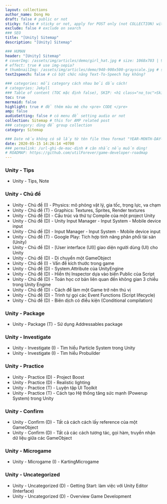 ```yaml
---
layout: collections
author_name: Dong Ho
draft: false # public or not
sticky: false # sticky or not, apply for POST only (not COLLECTION) with including thumbnailImg
exclude: false # exclude on search
### SEO
title: "[Unity] Sitemap"
description: "[Unity] Sitemap"

### HUMAN
header: "[Unity] Sitemap"
# coverImg: /assets/img/articles/demo/girl_hat.jpg # size: 1068x703 | 900x500 | 600x400
# effect: true # use img-sepia?
# thumbnailImg: /assets/img/articles/demo/940-900x500-grayscale.jpg # size: 900x500 | 600x400
text2speech: false # có bật chức năng Text-To-Speech hay không?

### categories: mỗi category cách nhau bởi dấu cách!
# categories: Jekyll
### Table of content (TOC mặc định false), SKIP: <h1 class="no_toc">Skip toc</h1> hoặc <div class="no_toc_section">
toc: true
mermaid: false
highlight: true # để thêm màu mè cho <pre> CODE </pre>
amp: false
audioSetting: false # có menu để setting audio or not
collection: Sitemap # this for AMP related post
### category: dùng để group collection
category: Sitemap

### Date nếu không có sẽ lấy từ tên file theo format "YEAR-MONTH-DAY-title.md"
date: 2020-05-15 14:26:14 +0700
### permalink: /url-ghi-de-mac-dinh # cân nhắc nếu muốn dùng!
# ROADMAP: https://github.com/utilForever/game-developer-roadmap
---
```


### Unity - Tips

- Unity - Tips, Note

### Unity - Chủ đề

- Unity - Chủ đề (I) - Physics: mô phỏng vật lý, gia tốc, trọng lực, va chạm
- Unity - Chủ đề (T) - Graphics: Textures, Sprites, Render textures
- Unity - Chủ đề (D) - Cấu trúc và thứ tự Compile của một project Unity
- Unity - Chủ đề (D) - Unity Input Manager - Input System - Mobile device input
- Unity - Chủ đề (D) - Input Manager - Input System - Mobile device input
- Unity - Chủ đề (T) - Google Play: Tích hợp tính năng phân phối tài sản (Unity)
- Unity - Chủ đề (D) - [User interface (UI)] giao diện người dùng (UI) cho Unity
- Unity - Chủ đề (D) - Di chuyển một GameObject
- Unity - Chủ đề (I) - Vấn đề kích thước trong game
- Unity - Chủ đề (D) - System.Attribute của UnityEngine
- Unity - Chủ đề (D) - Hiển thị Inspector dựa vào biến Public của Script
- Unity - Chủ đề (D) - Toán học cơ bản liên quan đến không gian 3 chiều trong Unity Engine
- Unity - Chủ đề (D) - Cách để làm một Game trở nên thú vị
- Unity - Chủ đề (D) - Trình tự gọi các Event Functions (Script lifecycle)
- Unity - Chủ đề (D) - Biên dịch có điều kiện (Conditional compilation)

### Unity - Package

- Unity - Package (T) - Sử dụng Addressables package

### Unity - Investigate

- Unity - Investigate (I) - Tìm hiểu Particle System trong Unity
- Unity - Investigate (I) - Tìm hiểu Probuilder

### Unity - Practice

- Unity - Practice (D) - Project Boost
- Unity - Practice (D) - Realistic lighting
- Unity - Practice (T) - Luyện tập UI Toolkit
- Unity - Practice (T) - Cách tạo Hệ thống tăng sức mạnh (Powerup System) trong Unity

### Unity - Confirm

- Unity - Confirm (D) - Tất cả cách cách lấy reference của một GameObject
- Unity - Confirm (D) - Tất cả các cách tương tác, gọi hàm, truyền nhận dữ liệu giữa các GameObject

### Unity - Microgame

- Unity - Microgame (I) - KartingMicrogame

### Unity - Uncategorized

- Unity - Uncategorized (D) - Getting Start: làm việc với Unity Editor (Interface)
- Unity - Uncategorized (D) - Overview Game Development